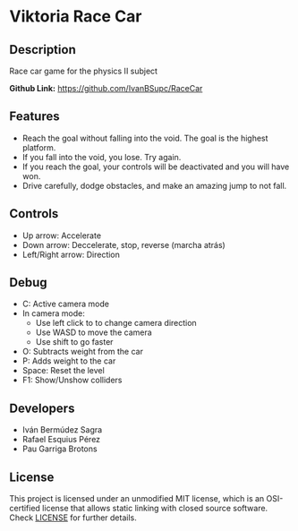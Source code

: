 # Viktoria Race Car

## Description

Race car game for the physics II subject

**Github Link:** https://github.com/IvanBSupc/RaceCar

## Features

 - Reach the goal without falling into the void. The goal is the highest platform.
 - If you fall into the void, you lose. Try again. 
 - If you reach the goal, your controls will be deactivated and you will have won.
 - Drive carefully, dodge obstacles, and make an amazing jump to not fall.
 
## Controls

 - Up arrow: Accelerate
 - Down arrow: Deccelerate, stop, reverse (marcha atrás)
 - Left/Right arrow: Direction
 
## Debug

 - C: Active camera mode
 - In camera mode:
   - Use left click to to change camera direction
   - Use WASD to move the camera
   - Use shift to go faster
 - O: Subtracts weight from the car
 - P: Adds weight to the car
 - Space: Reset the level
 - F1: Show/Unshow colliders

## Developers

 - Iván Bermúdez Sagra
 - Rafael Esquius Pérez
 - Pau Garriga Brotons

## License

This project is licensed under an unmodified MIT license, which is an OSI-certified license that allows static linking with closed source software. Check [LICENSE](LICENSE) for further details.
